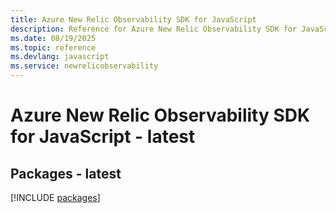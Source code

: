 ```yaml
---
title: Azure New Relic Observability SDK for JavaScript
description: Reference for Azure New Relic Observability SDK for JavaScript
ms.date: 08/19/2025
ms.topic: reference
ms.devlang: javascript
ms.service: newrelicobservability
---
```

# Azure New Relic Observability SDK for JavaScript - latest
## Packages - latest
[!INCLUDE [packages](new-relic-observability-index.md)]